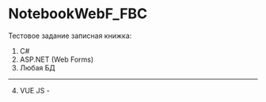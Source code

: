 # NotebookWebF_FBC
Тестовое задание записная книжка:
1) C#
2) ASP.NET (Web Forms)
3) Любая БД
----------------
4) VUE JS -
